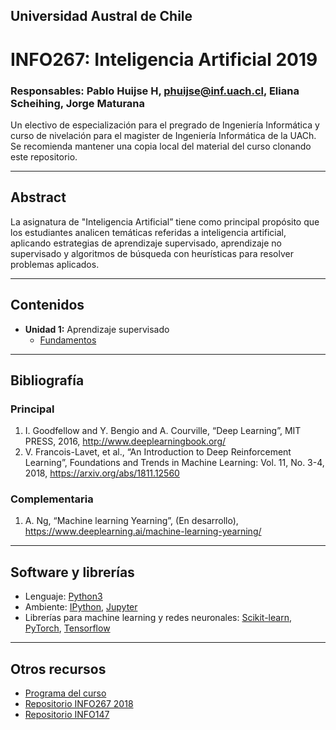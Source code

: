 ## Universidad Austral de Chile

# INFO267: Inteligencia Artificial 2019

### Responsables: Pablo Huijse H, phuijse@inf.uach.cl, Eliana Scheihing, Jorge Maturana

Un electivo de especialización para el pregrado de Ingeniería Informática y curso de nivelación para el magister de Ingeniería Informática de la UACh. Se recomienda mantener una copia local del material del curso clonando este repositorio. 

***
## Abstract

La asignatura de "Inteligencia Artificial” tiene como principal propósito que los estudiantes analicen temáticas referidas a inteligencia artificial, aplicando estrategias de aprendizaje supervisado, aprendizaje no supervisado y algoritmos de búsqueda con heurísticas para resolver problemas aplicados.


***
## Contenidos

- **Unidad 1:** Aprendizaje supervisado
    - [Fundamentos](unidad1/fundamentos.ipynb)


***
## Bibliografía 


### Principal
1. I. Goodfellow and Y. Bengio and A. Courville, “Deep Learning”, MIT PRESS, 2016, http://www.deeplearningbook.org/  
1. V. Francois-Lavet, et al., “An Introduction to Deep Reinforcement Learning”, Foundations and Trends in Machine Learning: Vol. 11, No. 3-4, 2018, https://arxiv.org/abs/1811.12560



### Complementaria
1. A. Ng, “Machine learning Yearning”, (En desarrollo), https://www.deeplearning.ai/machine-learning-yearning/  


***
## Software y librerías


- Lenguaje: [Python3](https://docs.python.org/3/)
- Ambiente: [IPython](https://ipython.org), [Jupyter](https://jupyter.org/)
- Librerías para machine learning y redes neuronales:  [Scikit-learn](https://scikit-learn.org/), [PyTorch](https://pytorch.org/), [Tensorflow](https://www.tensorflow.org/)


***

## Otros recursos


- [Programa del curso](programa_INFO267.pdf)
- [Repositorio INFO267 2018](https://github.com/matthieuvernier/INFO267)
- [Repositorio INFO147](https://github.com/magister-informatica-uach/INFO147)

